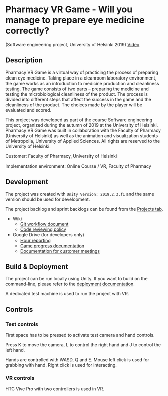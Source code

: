 # Pharmacy VR Game - Will you manage to prepare eye medicine correctly?

(Software engineering project, University of Helsinki 2019)
[Video](https://youtu.be/pIKCZFZo2UA)

## Description

Pharmacy VR Game is a virtual way of practicing the process of preparing clean eye medicine. Taking place in a cleanroom laboratory environment, the game works as an introduction to medicine production and cleanliness testing. The game consists of two parts – preparing the medicine and testing the microbiological cleanliness of the product. The process is divided into different steps that affect the success in the game and the cleanliness of the product. The choices made by the player will be evaluated and scored.

This project was developed as part of the course Software engineering project, organized during the autumn of 2019 at the University of Helsinki. Pharmacy VR Game was built in collaboration with the Faculty of Pharmacy (University of Helsinki) as well as the animation and visualization students of Metropolia, University of Applied Sciences. All rights are reserved to the University of Helsinki.

Customer: Faculty of Pharmacy, University of Helsinki

Implementation environment: Online Course / VR, Faculty of Pharmacy

## Development

The project was created with `Unity Version: 2019.2.3.f1` and the same version should be used for development.

The project backlog and sprint backlogs can be found from the [Projects tab](https://github.com/ohtuprojekti-farmasia/farmasia-vr/projects).

- Wiki
  - [Git workflow document](https://github.com/ohtuprojekti-farmasia/farmasia-vr/wiki/Git)
  - [Code reviewing policy](https://github.com/ohtuprojekti-farmasia/farmasia-vr/wiki/Code-Review)
- Google Drive (for developers only)
  - [Hour reporting](https://docs.google.com/spreadsheets/d/172n3x7qiSKR59cWD9qFkiI0BeyIeioPuUemOGYUafxo)
  - [Game progress documentation](https://drive.google.com/drive/folders/15dfxnX83RKYnoJctVRlVwDZz04T9ufm9)
  - [Documentation for customer meetings](https://drive.google.com/drive/folders/1bOcsczs5CZJoa-Yq4EV9SUukr1nqUTt_)

## Build & Deployment

The project can be run locally using Unity. If you want to build on the command-line, please refer to the [deployment documentation](https://github.com/ohtuprojekti-farmasia/farmasia-vr/wiki/Deployment).

A dedicated test machine is used to run the project with VR.

## Controls

### Test controls

First space has to be pressed to activate test camera and hand controls.

Press K to move the camera, L to control the right hand and J to control the left hand.

Hands are controlled with WASD, Q and E. Mouse left click is used for grabbing with hand. Right click is used for interacting.

### VR controls

HTC Vive Pro with two controllers is used in VR.

